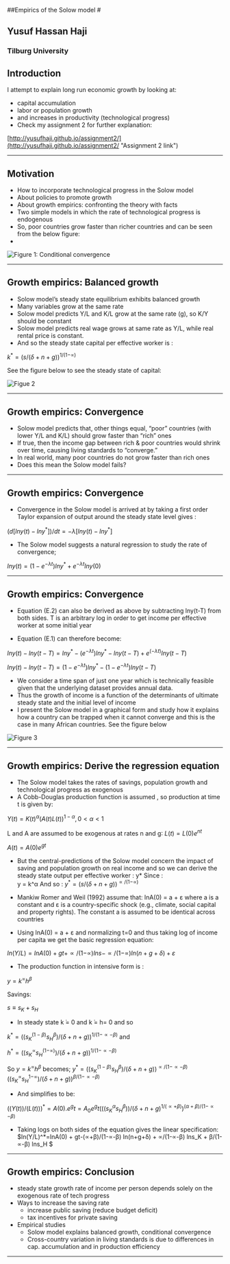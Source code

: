 ##Empirics of the Solow model  #
 
## Yusuf Hassan Haji  ##

### Tilburg University ###


Introduction
------------------------------

I attempt to explain long run economic growth by looking at:

* capital accumulation
* labor or population growth 
* and increases in productivity (technological progress)
* Check my assignment 2 for further explanation:

[http://yusufhaji.github.io/assignment2/](http://yusufhaji.github.io/assignment2/ "Assignment 2 link")

--------------------------------------------------

Motivation
-------------------------------------

* How to incorporate technological progress in the Solow model
* About policies to promote growth
* About growth empirics:  confronting the theory with facts
* Two simple models in which the rate of technological progress is endogenous
* So, poor countries grow faster than richer countries and can be seen from the below figure:
* 
![Figure 1: Conditional convergence](http://www.puertorico-herald.org/images/Convergence/image1.gif)

------------------------------------------------------------

Growth empirics: Balanced growth
---------------------------------------------------
* Solow model’s steady state equilibrium exhibits balanced growth
* Many variables grow at the same rate
* Solow model predicts Y/L and K/L grow at the same rate (g), so K/Y should be constant
* Solow model predicts real wage grows at same rate as Y/L, while real rental price is constant.  
* And so the steady state capital per effective worker is : 

$k^*=(s/(δ+n+g))^{1/(1-∝)}$

See the figure below to see the steady state of capital:

![Figue 2](http://cruel.org/econthought/essays/growth/neoclass/image/solowconv1.gif)


----------------------------------------------------------------------------

Growth empirics:  Convergence
--------------------------------------------------------

* Solow model predicts that, other things equal, “poor” countries (with lower Y/L  and K/L) should grow faster than “rich” ones
* If true, then the income gap between rich & poor countries would shrink over time, causing living standards to “converge.”  
* In real world, many poor countries do not grow faster than rich ones
* Does this mean the Solow model fails?  
-------------------------------------------------------------------------------------


Growth empirics:  Convergence
---------------------------------------------------------------------------

* Convergence in the Solow model is arrived at by taking a first order Taylor expansion of output around the steady state level gives : 

$(d[lny(t)-lny^*])/dt=-λ[lny(t)-lny^*]$

* The Solow model suggests a natural regression to study the rate of convergence;
	
$lny(t)= (1-e^{-λt} )  lny^*+ e^{-λt}  lny(0)$

---------------------------------------------------------------------------------------

Growth empirics:  Convergence
----------------------------------------------

* Equation (E.2) can also be derived as above by subtracting lny(t-T) from both sides. T is an arbitrary log in order to get income per effective worker at some initial year

* Equation (E.1) can therefore become:

$lny(t)- lny(t-T) = lny^* - (e^{-λt} )  lny^*- lny(t-T)+ e^(-λt)  lny(t-T)$

$lny(t)- lny(t-T)=(1-e^{-λt} )  lny^* - (1-e^{-λt}) lny(t-T)$

* We consider a time span of just one year which is technically feasible given that the underlying dataset provides annual data.
* Thus the growth of income is a function of the determinants of ultimate steady state and the initial level of income
* I present the Solow model in a graphical form and study how it explains how a country can be trapped when it cannot converge and this is the case in many African countries. See the figure below

![Figure 3](http://cruel.org/econthought/essays/growth/neoclass/image/solowtrap4.gif)

----------------------------------------------------------------------------------------------

Growth empirics:  Derive the regression equation
-----------------------------------------------------------------
* The Solow model takes the rates of savings, population growth and technological progress as exogenous
* A Cobb-Douglas production function is assumed , so production at time t is given by:

$Y(t) = K(t)^α (A(t)L(t))^{1-α}  ,0<α<1$

L and A are assumed to be exogenous at rates n and g∶ $L(t) = L(0)  e^{nt}$

$A(t)= A(0)  e^{gt}$

* But the central-predictions of the Solow model concern the impact of saving and population growth on real income and so we can derive the steady state output per effective worker : y*
Since :                   
y = k^α
And so : 
$y^* = (s/(δ+n+g))^{∝/(1-∝)}$

* Mankiw Romer and Weil (1992) assume that:
lnA(0) = a + ε  where a is a constant and ε  is a country-specific shock (e.g., climate, social capital and property rights). The constant a is assumed to be identical across countries
* Using  lnA(0) = a + ε   and normalizing t=0 and thus taking log of income per capita we get the basic regression equation: 

$ln(Y/L) = lnA(0) + gt+∝/(1-∝) lns-  ∝/(1-∝)  ln(n+g+δ) + ε$

* The production function in intensive form is :

$y= k^∝ h^β$ 

Savings: 

 $s ≡ s_K+s_H$
* In steady state k ̇= 0 and k ̇= h= 0 and so 

$k^* = ((s_K^(1-β) s_H^β)/(δ+n+g))^{1/(1-∝-β)}$      and     

$h^* = ((s_K^∝ s_H^{(1-∝)})/(δ+n+g))^{1/(1-∝-β)}$

So    $y = k^∝ h^β$  becomes;    $y^*=((s_K^(1-β) s_H^β)/(δ+n+g))^{∝/(1-∝-β)} ((s_K^∝ s_H^{1-∝})/(δ+n+g))^{β/(1-∝-β)}$
* And simplifies to be:

$((Y(t))/(L(t)))^*=A(0).e^gt=A_0 e^gt  (((s_K^α s_H^β ))/(δ+n+g)^{1/(∝+β)} )^{(α+β)/(1-∝-β)}$

* Taking logs on both sides of the equation gives the linear specification:
$ln(Y/L)^*=lnA(0) + gt-(∝+β)/(1-∝-β) ln(n+g+δ) +  ∝/(1-∝-β)  lns_K + β/(1-∝-β)  lns_H $

------------------------------------------------------------------------------------------------------


Growth empirics:  Conclusion
------------------------------------------
* steady state growth rate of income per person depends solely on the exogenous rate of tech progress
* Ways to increase the saving rate
    * increase public saving (reduce budget deficit)
    * tax incentives for private saving
* Empirical studies
    * Solow model explains balanced growth, conditional convergence
    * Cross-country variation in living standards is due to differences in cap. accumulation and in production efficiency

------------------------------------------------------------------



